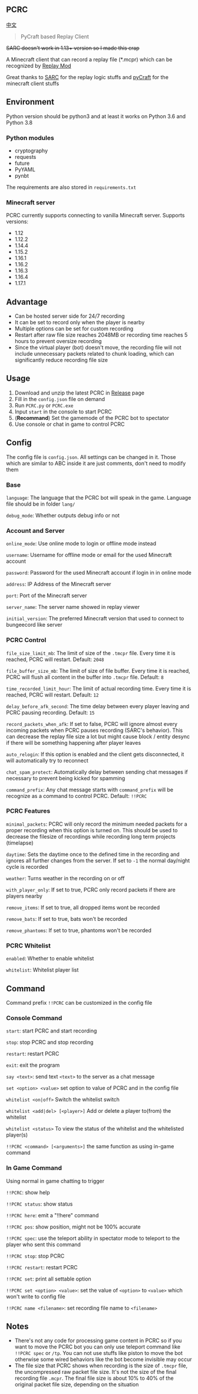 PCRC
--------

[中文](https://github.com/Fallen-Breath/PCRC/blob/master/readme_cn.md)

> PyCraft based Replay Client

~~SARC doesn't work in 1.13+ version so I made this crap~~

A Minecraft client that can record a replay file (*.mcpr) which can be recognized by [Replay Mod](https://www.replaymod.com/)

Great thanks to [SARC](https://github.com/Robitobi01/SARC) for the replay logic stuffs and [pyCraft](https://github.com/ammaraskar/pyCraft) for the minecraft client stuffs

## Environment

Python version should be python3 and at least it works on Python 3.6 and Python 3.8

### Python modules

- cryptography
- requests
- future
- PyYAML
- pynbt

The requirements are also stored in `requirements.txt`

### Minecraft server

PCRC currently supports connecting to vanilla Minecraft server. Supports versions:

- 1.12
- 1.12.2
- 1.14.4
- 1.15.2
- 1.16.1
- 1.16.2
- 1.16.3
- 1.16.4
- 1.17.1

## Advantage

- Can be hosted server side for 24/7 recording
- It can be set to record only when the player is nearby
- Multiple options can be set for custom recording
- Restart after raw file size reaches 2048MB or recording time reaches 5 hours to prevent oversize recording
- Since the virtual player (bot) doesn't move, the recording file will not include unnecessary packets related to chunk loading, which can significantly reduce recording file size

## Usage

1. Download and unzip the latest PCRC in [Release](https://github.com/Fallen-Breath/PCRC/releases) page
2. Fill in the `config.json` file on demand
3. Run `PCRC.py` or `PCRC.exe`
4. Input `start` in the console to start PCRC
5. (**Recommand**) Set the gamemode of the PCRC bot to spectator
6. Use console or chat in game to control PCRC

## Config

The config file is `config.json`. All settings can be changed in it. Those which are similar to ABC inside it are just comments, don't need to modify them

### Base

`language`: The language that the PCRC bot will speak in the game. Language file should be in folder `lang/`

`debug_mode`: Whether outputs debug info or not

### Account and Server

`online_mode`: Use online mode to login or offline mode instead

`username`: Username for offline mode or email for the used Minecraft account

`password`: Password for the used Minecraft account if login in in online mode

`address`: IP Address of the Minecraft server

`port`: Port of the Minecraft server

`server_name`: The server name showed in replay viewer

`initial_version`: The preferred Minecraft version that used to connect to bungeecord like server

### PCRC Control

`file_size_limit_mb`: The limit of size of the `.tmcpr` file. Every time it is reached, PCRC will restart. Default: `2048`

`file_buffer_size_mb`: The limit of size of file buffer. Every time it is reached, PCRC will flush all content in the buffer into `.tmcpr` file. Default: `8`
    
`time_recorded_limit_hour`: The limit of actual recording time. Every time it is reached, PCRC will restart. Default: `12`
    
`delay_before_afk_second`: The time delay between every player leaving and PCRC pausing recording. Default: `15`

`record_packets_when_afk`: If set to false, PCRC will ignore almost every incoming packets when PCRC pauses recording (SARC's behavior). This can decrease the replay file size a lot but might cause block / entity desync if there will be something happening after player leaves

`auto_relogin`: If this option is enabled and the client gets disconnected, it will automatically try to reconnect

`chat_spam_protect`: Automatically delay between sending chat messages if necessary to prevent being kicked for spamming

`command_prefix`: Any chat message starts with `command_prefix` will be recognize as a command to control PCRC. Default: `!!PCRC`

### PCRC Features

`minimal_packets`: PCRC will only record the minimum needed packets for a proper recording when this option is turned on. This should be used to decrease the filesize of recordings while recording long term projects (timelapse)

`daytime`: Sets the daytime once to the defined time in the recording and ignores all further changes from the server. If set to `-1` the normal day/night cycle is recorded

`weather`: Turns weather in the recording on or off

`with_player_only`: If set to true, PCRC only record packets if there are players nearby

`remove_items`: If set to true, all dropped items wont be recorded

`remove_bats`: If set to true, bats won't be recorded

`remove_phantoms`: If set to true, phantoms won't be recorded

### PCRC Whitelist

`enabled`: Whether to enable whitelist

`whitelist`: Whitelist player list

## Command

Command prefix `!!PCRC` can be customized in the config file

### Console Command

`start`: start PCRC and start recording

`stop`: stop PCRC and stop recording

`restart`: restart PCRC

`exit`: exit the program

`say <text>`: send text `<text>` to the server as a chat message

`set <option> <value>` set option to value of PCRC and in the config file

`whitelist <on|off>` Switch the whitelist switch

`whitelist <add|del> [<player>]` Add or delete a player to(from) the whitelist

`whitelist <status>` To view the status of the whitelist and the whitelisted player(s)

`!!PCRC <command> [<arguments>]` the same function as using in-game command

### In Game Command

Using normal in game chatting to trigger

`!!PCRC`: show help

`!!PCRC status`: show status

`!!PCRC here`: emit a "!!here" command

`!!PCRC pos`: show position, might not be 100% accurate

`!!PCRC spec`: use the teleport ability in spectator mode to teleport to the player who sent this command

`!!PCRC stop`: stop PCRC

`!!PCRC restart`: restart PCRC

`!!PCRC set`: print all settable option

`!!PCRC set <option> <value>`: set the value of `<option>` to `<value>` which won't write to config file

`!!PCRC name <filename>`: set recording file name to `<filename>`

## Notes

- There's not any code for processing game content in PCRC so if you want to move the PCRC bot you can only use teleport command like `!!PCRC spec` or `/tp`. You can not use stuffs like piston to move the bot otherwise some wired behaviors like the bot become invisible may occur
- The file size that PCRC shows when recording is the size of `.tmcpr` file, the uncompressed raw packet file size. It's not the size of the final recording file `.mcpr`. The final file size is about 10% to 40% of the original packet file size, depending on the situation
